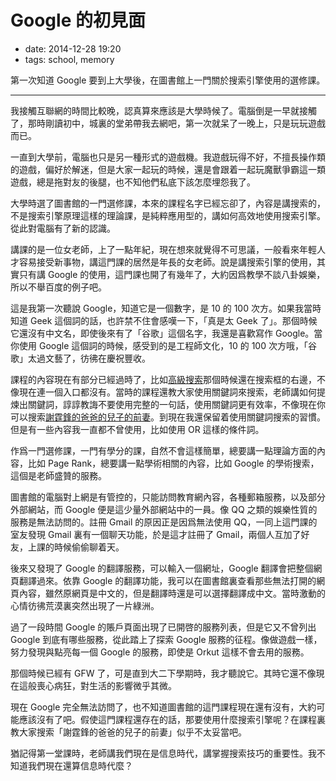 # Google 的初見面

- date: 2014-12-28 19:20
- tags: school, memory

第一次知道 Google 要到上大學後，在圖書館上一門關於搜索引擎使用的選修課。

----

我接觸互聯網的時間比較晚，認真算來應該是大學時候了。電腦倒是一早就接觸了，那時剛讀初中，城裏的堂弟帶我去網吧，第一次就呆了一晚上，只是玩玩遊戲而已。

一直到大學前，電腦也只是另一種形式的遊戲機。我遊戲玩得不好，不擅長操作類的遊戲，偏好於解迷，但是大家一起玩的時候，還是會跟着一起玩魔獸爭霸這一類遊戲，總是拖對友的後腿，也不知他們私底下該怎麼埋怨我了。

大學時選了圖書館的一門選修課，本來的課程名字已經忘卻了，內容是講搜索的，不是搜索引擎原理這樣的理論課，是純粹應用型的，講如何高效地使用搜索引擎。從此對電腦有了新的認識。

講課的是一位女老師，上了一點年紀，現在想來就覺得不可思議，一般看來年輕人才容易接受新事物，講這門課的居然是年長的女老師。說是講搜索引擎的使用，其實只有講 Google 的使用，這門課也開了有幾年了，大約因爲教學不談八卦娛樂，所以不舉百度的例子吧。

這是我第一次聽說 Google，知道它是一個數字，是 10 的 100 次方。如果我當時知道 Geek 這個詞的話，也許禁不住會感嘆一下，「真是太 Geek 了」。那個時候它還沒有中文名，即使後來有了「谷歌」這個名字，我還是喜歡寫作 Google。當你使用 Google 這個詞的時候，感受到的是工程師文化，10 的 100 次方哦，「谷歌」太過文藝了，彷彿在慶祝豐收。

課程的內容現在有部分已經過時了，比如[高級搜索](http://www.google.com/advanced_search)那個時候還在搜索框的右邊，不像現在連一個入口都沒有。當時的課程還教大家使用關鍵詞來搜索，老師講如何提煉出關鍵詞，諄諄教誨不要使用完整的一句話，使用關鍵詞更有效率，不像現在你可以搜索[謝霆鋒的爸爸的兒子的前妻](http://www.baidu.com/s?wd=%E8%B0%A2%E9%9C%86%E9%94%8B%E7%9A%84%E7%88%B8%E7%88%B8%E7%9A%84%E5%84%BF%E5%AD%90%E7%9A%84%E5%89%8D%E5%A6%BB)。到現在我還保留着使用關鍵詞搜索的習慣。但是有一些內容我一直都不曾使用，比如使用 OR 這樣的條件詞。

作爲一門選修課，一門有學分的課，自然不會這樣簡單，總要講一點理論方面的內容，比如 Page Rank，總要講一點學術相關的內容，比如 Google 的學術搜索，這個是老師盛贊的服務。

圖書館的電腦對上網是有管控的，只能訪問教育網內容，各種郵箱服務，以及部分外部網站，而 Google 便是這少量外部網站中的一員。像 QQ 之類的娛樂性質的服務是無法訪問的。註冊 Gmail 的原因正是因爲無法使用 QQ，一同上這門課的室友發現 Gmail 裏有一個聊天功能，於是這才註冊了 Gmail，兩個人互加了好友，上課的時候偷偷聊着天。

後來又發現了 Google 的翻譯服務，可以輸入一個網址，Google 翻譯會把整個網頁翻譯過來。依靠 Google 的翻譯功能，我可以在圖書館裏查看那些無法打開的網頁內容，雖然原網頁是中文的，但是翻譯時還是可以選擇翻譯成中文。當時激動的心情彷彿荒漠裏突然出現了一片綠洲。

過了一段時間 Google 的賬戶頁面出現了已開啓的服務列表，但是它又不曾列出 Google 到底有哪些服務，從此踏上了探索 Google 服務的征程。像做遊戲一樣，努力發現與點亮每一個 Google 的服務，即使是 Orkut 這樣不會去用的服務。

那個時候已經有 GFW 了，可是直到大二下學期時，我才聽說它。其時它還不像現在這般喪心病狂，對生活的影響微乎其微。

現在 Google 完全無法訪問了，也不知道圖書館的這門課程現在還有沒有，大約可能應該沒有了吧。假使這門課程還存在的話，那要使用什麼搜索引擎呢？在課程裏教大家搜索「謝霆鋒的爸爸的兒子的前妻」似乎不太妥當吧。

猶記得第一堂課時，老師講我們現在是信息時代，講掌握搜索技巧的重要性。我不知道我們現在還算信息時代麼？
